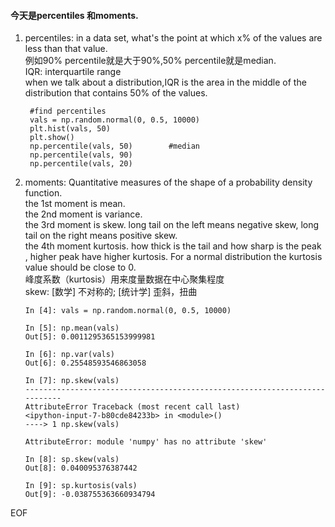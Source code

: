 #### 今天是percentiles 和moments.  

1. percentiles: in a data set, what's the point at which x% of the values are less than that value.  
例如90% percentile就是大于90%,50% percentile就是median.  
IQR: interquartile range  
when we talk about a distribution,IQR is the area in the middle of the distribution that contains 50% of the values.  

    
    
        #find percentiles
        vals = np.random.normal(0, 0.5, 10000)
        plt.hist(vals, 50)
        plt.show()
        np.percentile(vals, 50)        #median
        np.percentile(vals, 90)
        np.percentile(vals, 20)
    



2.  moments: Quantitative measures of the shape of a probability density function.  
the 1st moment is mean.  
the 2nd moment is variance.  
the 3rd moment is skew.    long tail on the left means negative skew, long tail on the right means positive skew.  
the 4th moment kurtosis.   how thick is the tail and how sharp is the peak , higher peak have higher kurtosis. For a normal distribution the kurtosis value should be close to 0.  
峰度系数（kurtosis）用来度量数据在中心聚集程度  
skew: [数学] 不对称的; [统计学] 歪斜，扭曲      
    
        In [4]: vals = np.random.normal(0, 0.5, 10000)
    
        In [5]: np.mean(vals)
        Out[5]: 0.0011295365153999981
    
        In [6]: np.var(vals)
        Out[6]: 0.25548593546863058
    
        In [7]: np.skew(vals)
        ---------------------------------------------------------------------------
        AttributeError Traceback (most recent call last)
        <ipython-input-7-b80cde84233b> in <module>()
        ----> 1 np.skew(vals)
    
        AttributeError: module 'numpy' has no attribute 'skew'
    
        In [8]: sp.skew(vals)
        Out[8]: 0.040095376387442
    
        In [9]: sp.kurtosis(vals)
        Out[9]: -0.038755363660934794
    
EOF
